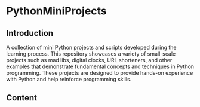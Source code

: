 # PythonMiniProjects

## Introduction

A collection of mini Python projects and scripts developed during the learning process. This repository showcases a variety of small-scale projects such as mad libs, digital clocks, URL shorteners, and other examples that demonstrate fundamental concepts and techniques in Python programming. These projects are designed to provide hands-on experience with Python and help reinforce programming skills.

## Content
